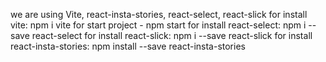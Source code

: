 we are using Vite, react-insta-stories, react-select, react-slick
for install vite: npm i vite
for start project - npm start
for install react-select: npm i --save react-select
for install react-slick: npm i --save react-slick
for install react-insta-stories: npm install --save react-insta-stories
